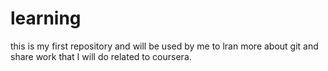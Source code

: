 # learning
this is my first repository and will be used by me to lran more about git and share work that I will do related to coursera.
